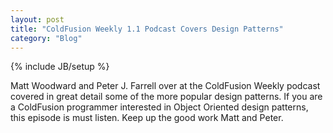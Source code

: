 ```yaml
---
layout: post
title: "ColdFusion Weekly 1.1 Podcast Covers Design Patterns"
category: "Blog"
---
```

{% include JB/setup %}

Matt Woodward and Peter J. Farrell over at the ColdFusion Weekly podcast covered in great detail some of the more popular design patterns. If you are a ColdFusion programmer interested in Object Oriented design patterns, this episode is must listen. Keep up the good work Matt and Peter.
